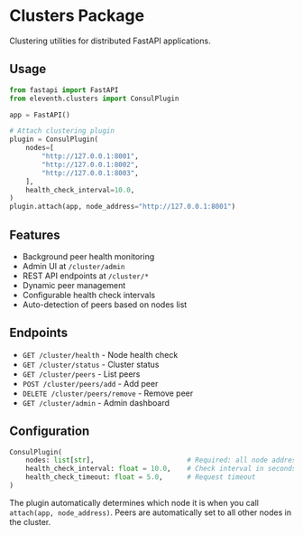 # Clusters Package

Clustering utilities for distributed FastAPI applications.

## Usage

```python
from fastapi import FastAPI
from eleventh.clusters import ConsulPlugin

app = FastAPI()

# Attach clustering plugin
plugin = ConsulPlugin(
    nodes=[
        "http://127.0.0.1:8001",
        "http://127.0.0.1:8002",
        "http://127.0.0.1:8003",
    ],
    health_check_interval=10.0,
)
plugin.attach(app, node_address="http://127.0.0.1:8001")
```

## Features

- Background peer health monitoring
- Admin UI at `/cluster/admin`
- REST API endpoints at `/cluster/*`
- Dynamic peer management
- Configurable health check intervals
- Auto-detection of peers based on nodes list

## Endpoints

- `GET /cluster/health` - Node health check
- `GET /cluster/status` - Cluster status
- `GET /cluster/peers` - List peers
- `POST /cluster/peers/add` - Add peer
- `DELETE /cluster/peers/remove` - Remove peer
- `GET /cluster/admin` - Admin dashboard

## Configuration

```python
ConsulPlugin(
    nodes: list[str],                       # Required: all node addresses in cluster
    health_check_interval: float = 10.0,    # Check interval in seconds
    health_check_timeout: float = 5.0,      # Request timeout
)
```

The plugin automatically determines which node it is when you call `attach(app, node_address)`.
Peers are automatically set to all other nodes in the cluster.
